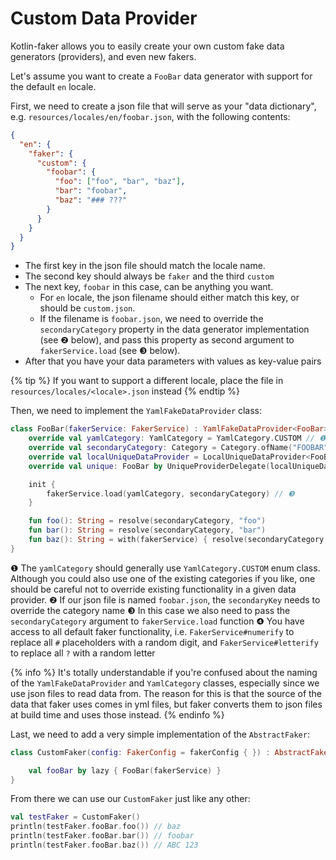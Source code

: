 ---
---

# Custom Data Provider

Kotlin-faker allows you to easily create your own custom fake data generators (providers), and even new fakers.

Let's assume you want to create a `FooBar` data generator with support for the default `en` locale.

First, we need to create a json file that will serve as your "data dictionary", e.g. `resources/locales/en/foobar.json`, with the following contents:

```json
{
  "en": {
    "faker": {
      "custom": {
        "foobar": {
          "foo": ["foo", "bar", "baz"],
          "bar": "foobar",
          "baz": "### ???"
        }
      }
    }
  }
}
```

- The first key in the json file should match the locale name.
- The second key should always be `faker` and the third `custom`
- The next key, `foobar` in this case, can be anything you want.
  - For `en` locale, the json filename should either match this key, or should be `custom.json`.
  - If the filename is `foobar.json`, we need to override the `secondaryCategory` property in the data generator implementation (see ❷ below), and pass this property as second argument to `fakerService.load` (see ❸ below).
- After that you have your data parameters with values as key-value pairs

{% tip %}
If you want to support a different locale, place the file in `resources/locales/<locale>.json` instead
{% endtip %}

Then, we need to implement the `YamlFakeDataProvider` class:

```kotlin
class FooBar(fakerService: FakerService) : YamlFakeDataProvider<FooBar>(fakerService) {
    override val yamlCategory: YamlCategory = YamlCategory.CUSTOM // ❶
    override val secondaryCategory: Category = Category.ofName("FOOBAR") // ❷
    override val localUniqueDataProvider = LocalUniqueDataProvider<FooBar>()
    override val unique: FooBar by UniqueProviderDelegate(localUniqueDataProvider, fakerService)

    init {
        fakerService.load(yamlCategory, secondaryCategory) // ❸
    }

    fun foo(): String = resolve(secondaryCategory, "foo")
    fun bar(): String = resolve(secondaryCategory, "bar")
    fun baz(): String = with(fakerService) { resolve(secondaryCategory, "baz").numerify().letterify() } // ❹
}
```

❶ The `yamlCategory` should generally use `YamlCategory.CUSTOM` enum class. Although you could also use one of the existing categories if you like, one should be careful not to override existing functionality in a given data provider.
❷ If our json file is named `foobar.json`, the `secondaryKey` needs to override the category name
❸ In this case we also need to pass the `secondaryCategory` argument to `fakerService.load` function
❹ You have access to all default faker functionality, i.e. `FakerService#numerify` to replace all `#` placeholders with a random digit, and `FakerService#letterify` to replace all `?` with a random letter

{% info %}
It's totally understandable if you're confused about the naming of the `YamlFakeDataProvider` and `YamlCategory` classes, especially since we use json files to read data from.
The reason for this is that the source of the data that faker uses comes in yml files, but faker converts them to json files at build time and uses those instead.
{% endinfo %}

Last, we need to add a very simple implementation of the `AbstractFaker`:

```kotlin
class CustomFaker(config: FakerConfig = fakerConfig { }) : AbstractFaker(config) {

    val fooBar by lazy { FooBar(fakerService) }
}
```

From there we can use our `CustomFaker` just like any other:

```kotlin
val testFaker = CustomFaker()
println(testFaker.fooBar.foo()) // baz
println(testFaker.fooBar.bar()) // foobar
println(testFaker.fooBar.baz()) // ABC 123
```
